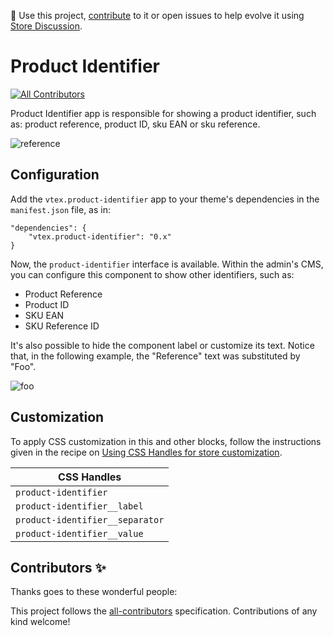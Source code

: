 📢 Use this project, [contribute](https://github.com/vtex-apps/product-identifier) to it or open issues to help evolve it using [Store Discussion](https://github.com/vtex-apps/store-discussion).

# Product Identifier
<!-- ALL-CONTRIBUTORS-BADGE:START - Do not remove or modify this section -->
[![All Contributors](https://img.shields.io/badge/all_contributors-0-orange.svg?style=flat-square)](#contributors-)
<!-- ALL-CONTRIBUTORS-BADGE:END -->

Product Identifier app is responsible for showing a product identifier, such as: product reference, product ID, sku EAN or sku reference.

![reference](https://user-images.githubusercontent.com/60782333/90151384-0abbd380-dd5d-11ea-9022-69ba4685e1d0.png)

## Configuration

Add the `vtex.product-identifier` app to your theme's dependencies in the `manifest.json` file, as in:

```
"dependencies": {
    "vtex.product-identifier": "0.x"
}
```

Now, the `product-identifier` interface is available. Within the admin's CMS, you can configure this component to show other identifiers, such as:

- Product Reference
- Product ID
- SKU EAN
- SKU Reference ID

It's also possible to hide the component label or customize its text. Notice that, in the following example, the "Reference" text was substituted by "Foo".

![foo](https://user-images.githubusercontent.com/60782333/90145130-004a0b80-dd56-11ea-9cbd-5ee621da4d69.png)

## Customization

To apply CSS customization in this and other blocks, follow the instructions given in the recipe on [Using  CSS  Handles for store customization](https://vtex.io/docs/recipes/style/using-css-handles-for-store-customization).

| CSS Handles |
| ----------- |
| `product-identifier`           | 
| `product-identifier__label`    | 
| `product-identifier__separator`| 
| `product-identifier__value`    | 

## Contributors ✨

Thanks goes to these wonderful people:

<!-- ALL-CONTRIBUTORS-LIST:START - Do not remove or modify this section -->
<!-- prettier-ignore-start -->
<!-- markdownlint-disable -->
<!-- markdownlint-enable -->
<!-- prettier-ignore-end -->
<!-- ALL-CONTRIBUTORS-LIST:END -->

This project follows the [all-contributors](https://github.com/all-contributors/all-contributors) specification. Contributions of any kind welcome!

